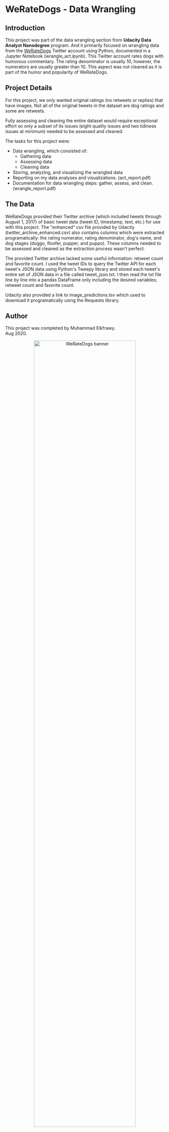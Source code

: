 # WeRateDogs - Data Wrangling 

## Introduction
This project was part of the data wrangling section from **Udacity Data Analyst Nanodegree** program. And it primarily focused on wrangling data from the [WeRateDogs](https://twitter.com/dog_rates) Twitter account using Python, documented in a Jupyter Notebook (wrangle_act.ipynb). This Twitter account rates dogs with humorous commentary. The rating denominator is usually 10, however, the numerators are usually greater than 10. This aspect was not cleaned as it is part of the humor and popularity of WeRateDogs.

## Project Details
For this project, we only wanted original ratings (no retweets or replies) that have images. Not all of the original tweets in the dataset are dog ratings and some are retweets.

Fully assessing and cleaning the entire dataset would require exceptional effort so only a subset of its issues (eight quality issues and two tidiness issues at minimum) needed to be assessed and cleaned.

The tasks for this project were:
- Data wrangling, which consisted of:
  - Gathering data
  - Assessing data
  - Cleaning data
- Storing, analyzing, and visualizing the wrangled data
- Reporting on my data analyses and visualizations. (act_report.pdf)
- Documentation for data wrangling steps: gather, assess, and clean. (wrangle_report.pdf)

## The Data
WeRateDogs provided their Twitter archive (which included tweets through August 1, 2017) of basic tweet data (tweet ID, timestamp, text, etc.) for use with this project. The "enhanced" csv file provided by Udacity (twitter_archive_enhanced.csv) also contains columns which were extracted programatically: the rating numerator, rating denominator, dog's name, and dog stages (doggo, floofer, pupper, and puppo). These columns needed to be assessed and cleaned as the extraction process wasn't perfect.

The provided Twitter archive lacked some useful information: retweet count and favorite count. I used the tweet IDs to query the Twitter API for each tweet's JSON data using Python's Tweepy library and stored each tweet's entire set of JSON data in a file called tweet_json.txt. I then read the txt file line by line into a pandas DataFrame only including the desired variables; retweet count and favorite count.

Udacity also provided a link to image_predictions.tsv which used to download it programatically using the Requests library.

## Author
This project was completed by Muhammad Elkfrawy.<br>
Aug 2020.

<center><img src="https://video.udacity-data.com/topher/2017/October/59dd378f_dog-rates-social/dog-rates-social.jpg" alt="WeRateDogs banner" width=80%></center>
<hr>
